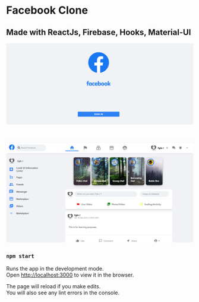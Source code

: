 # Facebook Clone

## Made with ReactJs, Firebase, Hooks, Material-UI

![Login page](/images/login.jpg)

<br />

![Main Page](/images/page.jpg)

### `npm start`

Runs the app in the development mode.<br />
Open [http://localhost:3000](http://localhost:3000) to view it in the browser.

The page will reload if you make edits.<br />
You will also see any lint errors in the console.
